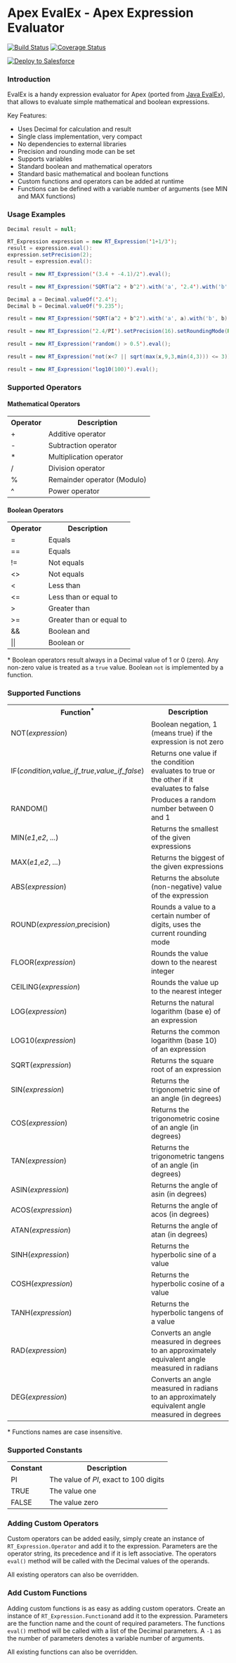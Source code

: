 # Apex EvalEx - Apex Expression Evaluator

[![Build Status](https://travis-ci.org/jdcrensh/apex-evalex.svg?branch=master)](https://travis-ci.org/jdcrensh/apex-evalex) [![Coverage Status](https://coveralls.io/repos/github/jdcrensh/apex-evalex/badge.svg?branch=master)](https://coveralls.io/github/jdcrensh/apex-evalex?branch=master)

<a href="https://githubsfdeploy.herokuapp.com?owner=jdcrensh&repo=apex-evalex">
  <img alt="Deploy to Salesforce"
       src="https://raw.githubusercontent.com/afawcett/githubsfdeploy/master/src/main/webapp/resources/img/deploy.png">
</a>

### Introduction

EvalEx is a handy expression evaluator for Apex (ported from [Java EvalEx](https://github.com/uklimaschewski/EvalEx)),
that allows to evaluate simple mathematical and boolean expressions.

Key Features:
- Uses Decimal for calculation and result
- Single class implementation, very compact
- No dependencies to external libraries
- Precision and rounding mode can be set
- Supports variables
- Standard boolean and mathematical operators
- Standard basic mathematical and boolean functions
- Custom functions and operators can be added at runtime
- Functions can be defined with a variable number of arguments (see MIN and MAX functions)


### Usage Examples

```java
Decimal result = null;

RT_Expression expression = new RT_Expression('1+1/3');
result = expression.eval():
expression.setPrecision(2);
result = expression.eval():

result = new RT_Expression('(3.4 + -4.1)/2').eval();

result = new RT_Expression('SQRT(a^2 + b^2').with('a', '2.4').with('b', '9.253').eval();

Decimal a = Decimal.valueOf('2.4');
Decimal b = Decimal.valueOf('9.235');

result = new RT_Expression('SQRT(a^2 + b^2').with('a', a).with('b', b).eval();

result = new RT_Expression('2.4/PI').setPrecision(16).setRoundingMode(RoundingMode.UP).eval();

result = new RT_Expression('random() > 0.5').eval();

result = new RT_Expression('not(x<7 || sqrt(max(x,9,3,min(4,3))) <= 3))').with('x', '22.9').eval();

result = new RT_Expression('log10(100)').eval();
```

### Supported Operators

#### Mathematical Operators

<table>
  <tr><th>Operator</th><th>Description</th></tr>
  <tr><td>+</td><td>Additive operator</td></tr>
  <tr><td>-</td><td>Subtraction operator</td></tr>
  <tr><td>*</td><td>Multiplication operator</td></tr>
  <tr><td>/</td><td>Division operator</td></tr>
  <tr><td>%</td><td>Remainder operator (Modulo)</td></tr>
  <tr><td>^</td><td>Power operator</td></tr>
</table>


#### Boolean Operators

<table>
  <tr><th>Operator</th><th>Description</th></tr>
  <tr><td>=</td><td>Equals</td></tr>
  <tr><td>==</td><td>Equals</td></tr>
  <tr><td>!=</td><td>Not equals</td></tr>
  <tr><td>&lt;&gt;</td><td>Not equals</td></tr>
  <tr><td>&lt;</td><td>Less than</td></tr>
  <tr><td>&lt;=</td><td>Less than or equal to</td></tr>
  <tr><td>&gt;</td><td>Greater than</td></tr>
  <tr><td>&gt;=</td><td>Greater than or equal to</td></tr>
  <tr><td>&amp;&amp;</td><td>Boolean and</td></tr>
  <tr><td>||</td><td>Boolean or</td></tr>
</table>

\* Boolean operators result always in a Decimal value of 1 or 0 (zero). Any non-zero value is treated as a `true`
value. Boolean `not` is implemented by a function.

### Supported Functions

<table>
  <tr><th>Function<sup>*</sup></th><th>Description</th></tr>
  <tr><td>NOT(<i>expression</i>)</td><td>Boolean negation, 1 (means true) if the expression is not zero</td></tr>
  <tr><td>IF(<i>condition</i>,<i>value_if_true</i>,<i>value_if_false</i>)</td><td>Returns one value if the condition evaluates to true or the other if it evaluates to false</td></tr>
  <tr><td>RANDOM()</td><td>Produces a random number between 0 and 1</td></tr>
  <tr><td>MIN(<i>e1</i>,<i>e2</i>, <i>...</i>)</td><td>Returns the smallest of the given expressions</td></tr>
  <tr><td>MAX(<i>e1</i>,<i>e2</i>, <i>...</i>)</td><td>Returns the biggest of the given expressions</td></tr>
  <tr><td>ABS(<i>expression</i>)</td><td>Returns the absolute (non-negative) value of the expression</td></tr>
  <tr><td>ROUND(<i>expression</i>,precision)</td><td>Rounds a value to a certain number of digits, uses the current rounding mode</td></tr>
  <tr><td>FLOOR(<i>expression</i>)</td><td>Rounds the value down to the nearest integer</td></tr>
  <tr><td>CEILING(<i>expression</i>)</td><td>Rounds the value up to the nearest integer</td></tr>
  <tr><td>LOG(<i>expression</i>)</td><td>Returns the natural logarithm (base e) of an expression</td></tr>
  <tr><td>LOG10(<i>expression</i>)</td><td>Returns the common logarithm (base 10) of an expression</td></tr>
  <tr><td>SQRT(<i>expression</i>)</td><td>Returns the square root of an expression</td></tr>
  <tr><td>SIN(<i>expression</i>)</td><td>Returns the trigonometric sine of an angle (in degrees)</td></tr>
  <tr><td>COS(<i>expression</i>)</td><td>Returns the trigonometric cosine of an angle (in degrees)</td></tr>
  <tr><td>TAN(<i>expression</i>)</td><td>Returns the trigonometric tangens of an angle (in degrees)</td></tr>
  <tr><td>ASIN(<i>expression</i>)</td><td>Returns the angle of asin (in degrees)</td></tr>
  <tr><td>ACOS(<i>expression</i>)</td><td>Returns the angle of acos (in degrees)</td></tr>
  <tr><td>ATAN(<i>expression</i>)</td><td>Returns the angle of atan (in degrees)</td></tr>
  <tr><td>SINH(<i>expression</i>)</td><td>Returns the hyperbolic sine of a value</td></tr>
  <tr><td>COSH(<i>expression</i>)</td><td>Returns the hyperbolic cosine of a value</td></tr>
  <tr><td>TANH(<i>expression</i>)</td><td>Returns the hyperbolic tangens of a value</td></tr>
  <tr><td>RAD(<i>expression</i>)</td><td>Converts an angle measured in degrees to an approximately equivalent angle measured in radians</td></tr>
  <tr><td>DEG(<i>expression</i>)</td><td>Converts an angle measured in radians to an approximately equivalent angle measured in degrees</td></tr>
</table>

\* Functions names are case insensitive.

### Supported Constants

<table>
  <tr><th>Constant</th><th>Description</th></tr>
  <tr><td>PI</td><td>The value of <i>PI</i>, exact to 100 digits</td></tr>
  <tr><td>TRUE</td><td>The value one</td></tr>
  <tr><td>FALSE</td><td>The value zero</td></tr>
</table>


### Adding Custom Operators

Custom operators can be added easily, simply create an instance of `RT_Expression.Operator` and add it to the expression.
Parameters are the operator string, its precedence and if it is left associative. The operators `eval()` method will be
called with the Decimal values of the operands.

All existing operators can also be overridden.

### Add Custom Functions

Adding custom functions is as easy as adding custom operators. Create an instance of `RT_Expression.Function`and add it to
the expression. Parameters are the function name and the count of required parameters. The functions `eval()` method
will be called with a list of the Decimal parameters. A `-1` as the number of parameters denotes a variable number of
arguments.

All existing functions can also be overridden.
